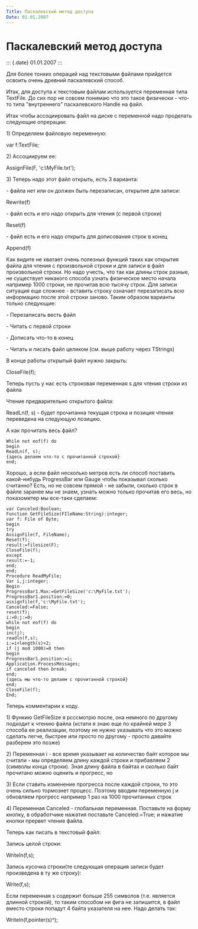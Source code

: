```yaml
---
Title: Паскалевский метод доступа
Date: 01.01.2007
---
```



Паскалевский метод доступа
==========================

::: {.date}
01.01.2007
:::

Для более тонких операций над текстовыми файлами прийдется освоить очень
древний паскалевский способ.

Итак, для доступа к текстовым файлам используется переменная типа
TextFile. До сих пор не совсем понимаю что это такое физически - что-то
типа \"внутреннего\" паскалевского Handle на файл.

Итак чтобы ассоциировать файл на диске с переменной надо проделать
следующие опрерации:

1\) Определяем файловую переменную:

var f:TextFile;        

2\) Ассоциируем ее:

AssignFile(F, \'c:\\MyFile.txt\');        

3\) Теперь надо этот файл открыть, есть 3 варианта:

\- файла нет или он должен быть перезаписан, открытие для записи:

Rewrite(f)        

\- файл есть и его надо открыть для чтения (с первой строки)

Reset(f)        

\- файл есть и его надо открыть для дописования строк в конец

Append(f)        

Как видите не хватает очень полезных функций таких как открытия файла
для чтения с произвольной строки и для записи в файл произвольной
строки. Но надо учесть, что так как длины строк разные, не существует
никакого способа узнать физическое место начала например 1000 строки, не
прочитав всю тысячу строк. Для записи ситуация еще сложнее - вставить
строку означает перезаписать всю информацию после этой строки заново.
Таким образом варианты только следующие:

\- Перезаписать весть файл

\- Читать с первой строки

\- Дописать что-то в конец

\- Читать и писать файл целиком (см. выше работу через TStrings)

В конце работы открытый файл нужно закрыть:

CloseFile(f);        

Теперь пусть у нас есть строковая переменная s для чтения строки из
файла

Чтение предварительно открытого файла:

ReadLn(f, s) - будет прочитанна текущая строка и позиция чтения
переведена на следующую позицию.        

А как прочитать весь файл?

    While not eof(f) do  
    begin 
    ReadLn(f, s); 
    {здесь делаем что-то с прочитанной строкой} 
    end; 

       

Хорошо, а если файл несколько метров есть ли способ поставить
какой-нибудь ProgressBar или Gauge чтобы показывал сколько считанно?
Есть, но не совсем прямой - не забыли, сколько строк в файле заранее мы
не знаем, узнать можно только прочитав его весь, но показометер мы
все-таки сделаем:

    var Canceled:Boolean;
    Function GetFileSize(FIleName:String):integer;
    var f: File of Byte;
    begin
    try
    AssignFile(f, FileName);
    Reset(f);
    result:=filesize(F);
    CloseFile(f);
    except
    result:=-1;
    end;
    end;
    Procedure ReadMyFile;
    Var i,j:integer;
    Begin
    ProgressBar1.Max:=GetFileSize('c:\MyFile.txt');
    ProgressBar1.position:=0;
    assignfile(f,'c:\MyFile.txt');
    Canceled:=False;
    reset(f);
    i:=0;j:=0;
    while not eof(f) do
    begin
    inc(j);
    readln(f,s);
    i:=i+length(s)+2;
    if (j mod 1000)=0 then
    begin
    ProgressBar1.position:=i;
    Application.ProcessMessages;
    if canceled then break;
    end;
    {здесь мы что-то делаем с прочитанной строкой}
    end;
    CloseFile(f);
    End;

Теперь комментарии к коду.

1\) Функию GetFileSize я рсссмотрю после, она немного по другому подходит
к чтению файла (кстати я знаю еще по крайней мере 3 способа ее
реализации, поэтому не нужно указывать что это можно сделать легче,
быстрее или просто по другому - просто давайте разберем это позже)

2\) Переменная i - все время указывает на количество байт которое мы
считали - мы определяем длину каждой строки и прибавляем 2 (символы
конца строки). Зная длину файла в байтах и сколько байт прочитано можно
оценить и прогресс, но

3\) Если ставить изменение прогресса после каждой строки, то это очень
сильно тормознет процесс. Поэтому вводим переменную j и обновляем
прогресс например 1 раз на 1000 прочитанных строк

4\) Переменная Canceled - глобальная переменная. Поставьте на форму
кнопку, в обработчике нажатия поставьте Canceled:=True; и нажатие кнопки
прервет чтение файла.

Теперь как писать в текстовый файл:

Запись целой строки:

Writeln(f,s);        

Запись кусочка строки(те следующая операция записи будет произведена в
ту же строку):

Write(f,s);        

Если переменная s содержит больше 255 символов (т.е. является длинной
строкой), то таким способом ни фига не запишится, в файл вместо строки
попадут 4 байта указателя на нее. Надо делать так:

Writeln(f,pointer(s)\^);        
